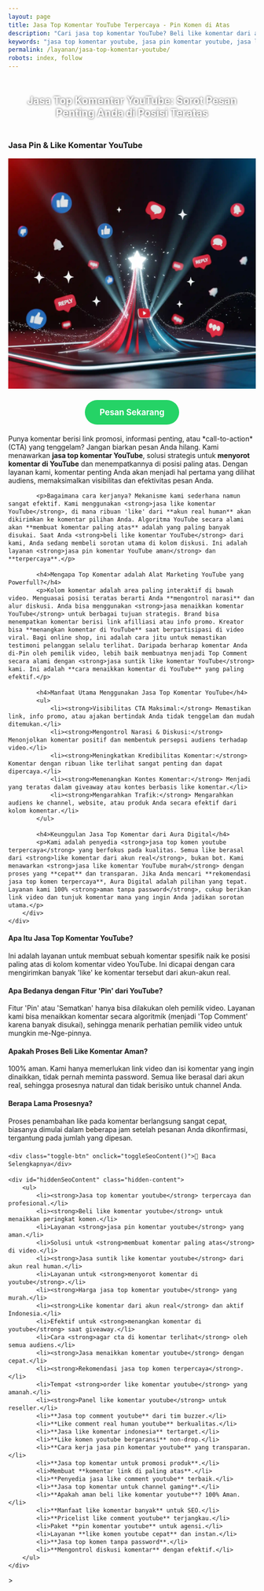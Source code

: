 ```yaml
---
layout: page
title: Jasa Top Komentar YouTube Terpercaya - Pin Komen di Atas
description: "Cari jasa top komentar YouTube? Beli like komentar dari akun real untuk menaikkan komen Anda ke posisi teratas. Layanan pin komentar YouTube terpercaya, aman, dan cepat untuk visibilitas maksimal."
keywords: "jasa top komentar youtube, jasa pin komentar youtube, jasa like komentar youtube, beli like komentar youtube, jasa top comment youtube, jual like untuk komentar youtube, order like komentar youtube, membuat komentar paling atas youtube, agar komentar di pin youtube, menyorot komentar di youtube, menangkan komentar di youtube, jasa top komen youtube terpercaya, like komentar dari akun real, jasa pin komen youtube aman, like comment real human youtube, jasa suntik like komentar youtube, cara menaikkan komentar di youtube, harga jasa top komentar youtube, jasa like komentar youtube murah"
permalink: /layanan/jasa-top-komentar-youtube/
robots: index, follow
---
```


<script type="application/ld+json">
{
  "@context": "https://schema.org",
  "@graph": [
    {
      "@type": "WebSite",
      "@id": "https://auradigital.id/#website",
      "url": "https://auradigital.id/",
      "name": "auradigital.id"
    },
    {
      "@type": "WebPage",
      "@id": "https://auradigital.id/layanan/jasa-top-komentar-youtube/#webpage",
      "url": "https://auradigital.id/layanan/jasa-top-komentar-youtube/",
      "name": "Jasa Top Komentar YouTube | Pin & Like Komentar Terpercaya",
      "isPartOf": {
        "@id": "https://auradigital.id/#website"
      },
      "breadcrumb": {
        "@id": "https://auradigital.id/layanan/jasa-top-komentar-youtube/#breadcrumb"
      },
      "description": "Butuh jasa top komentar YouTube? Kami adalah solusi untuk menaikkan dan menyorot komentar Anda ke posisi paling atas dengan ribuan like. Layanan pin komentar YouTube terpercaya."
    },
    {
      "@type": "Service",
      "name": "Jasa Top Komentar YouTube",
      "serviceType": "Social Media Marketing",
      "provider": {
        "@type": "WebSite",
        "name": "auradigital.id",
        "url": "https://auradigital.id/"
      },
      "areaServed": {
        "@type": "Country",
        "name": "Indonesia"
      },
      "description": "Jasa menaikkan komentar ke posisi teratas di YouTube dengan metode suntik like komentar dari akun real. Layanan terpercaya untuk memaksimalkan visibilitas pesan penting atau CTA Anda."
    },
    {
      "@type": "Product",
      "name": "Paket Like untuk Top Komentar YouTube",
      "image": "https://raw.githubusercontent.com/AzkaAtta/azkaatta.github.io/main/image/jasa-top-komentar-youtube.webp",
      "description": "Beli paket like untuk komentar spesifik di YouTube. Dikerjakan oleh akun real untuk menaikkan komentar ke posisi teratas, mengontrol narasi, dan menyorot pesan penting.",
      "brand": {
        "@type": "Brand",
        "name": "auradigital.id"
      },
      "offers": {
        "@type": "Offer",
        "priceCurrency": "IDR",
        "price": "5000",
        "availability": "https://schema.org/InStock",
        "url": "https://auradigital.id/layanan/jasa-top-komentar-youtube/"
      }
    },
    {
      "@type": "BreadcrumbList",
      "@id": "https://auradigital.id/layanan/jasa-top-komentar-youtube/#breadcrumb",
      "itemListElement": [
        {
          "@type": "ListItem",
          "position": 1,
          "name": "Home",
          "item": "https://auradigital.id/"
        },
        {
          "@type": "ListItem",
          "position": 2,
          "name": "Layanan",
          "item": "https://auradigital.id/layanan/"
        },
        {
          "@type": "ListItem",
          "position": 3,
          "name": "Jasa Top Komentar YouTube",
          "item": "https://auradigital.id/layanan/jasa-top-komentar-youtube/"
        }
      ]
    },
    {
      "@type": "FAQPage",
      "mainEntity": [
        {
          "@type": "Question",
          "name": "Apa itu Jasa Top Komentar YouTube?",
          "acceptedAnswer": {
            "@type": "Answer",
            "text": "Ini adalah layanan untuk membuat sebuah komentar spesifik naik ke posisi paling atas di kolom komentar video YouTube. Ini dicapai dengan cara mengirimkan banyak 'like' ke komentar tersebut dari akun-akun real."
          }
        },
        {
          "@type": "Question",
          "name": "Apa bedanya dengan fitur 'Pin' dari YouTube?",
          "acceptedAnswer": {
            "@type": "Answer",
            "text": "Fitur 'Pin' hanya bisa dilakukan oleh pemilik video. Layanan kami bisa menaikkan komentar secara algoritmik (menjadi 'Top Comment' karena banyak disukai), atau membuat komentar Anda terlihat sangat populer sehingga pemilik video tertarik untuk me-Nge-pinnya."
          }
        },
        {
          "@type": "Question",
          "name": "Apakah prosesnya aman?",
          "acceptedAnswer": {
            "@type": "Answer",
            "text": "Sangat aman. Kami hanya memerlukan link video dan isi komentar yang ingin dinaikkan. Kami tidak butuh password. Semua like berasal dari akun real, sehingga prosesnya natural dan tidak berisiko."
          }
        }
      ]
    }
  ]
}
</script>

<h2 style="text-align: center; color: #fff; text-shadow: 0 0 4px rgba(0,0,0,0.7); padding: 20px 15px;">
    Jasa Top Komentar YouTube: Sorot Pesan Penting Anda di Posisi Teratas
</h2>

<div class="jasa-top-komen-tiktok-container">
    <div class="service-card" id="jasa-top-komentar-youtube-card" onclick="toggleService(this)">
        <h3>Jasa Pin & Like Komentar YouTube</h3>
        <img src="https://raw.githubusercontent.com/AzkaAtta/azkaatta.github.io/main/image/jasa-top-komentar-youtube.webp" alt="Jasa Top Komentar YouTube Terpercaya" style="max-width:100%; height:auto;" loading="lazy">
        <a href="https://wa.me/62895402343693?text=Halo,%20saya%20tertarik%20dengan%20Jasa%20Top%20Komentar%20YouTube.%20Bisa%20info%20lebih%20lanjut?" target="_blank" class="whatsapp-button" style="display: block; width: fit-content; margin: 20px auto; padding: 15px 30px; background-color: #25D366; color: white; text-align: center; text-decoration: none; border-radius: 50px; font-size: 1.2em; font-weight: bold; transition: background-color 0.3s ease;">
            Pesan Sekarang
        </a>
        <div class="service-description">
            <p>Punya komentar berisi link promosi, informasi penting, atau *call-to-action* (CTA) yang tenggelam? Jangan biarkan pesan Anda hilang. Kami menawarkan <strong>jasa top komentar YouTube</strong>, solusi strategis untuk <strong>menyorot komentar di YouTube</strong> dan menempatkannya di posisi paling atas. Dengan layanan kami, komentar penting Anda akan menjadi hal pertama yang dilihat audiens, memaksimalkan visibilitas dan efektivitas pesan Anda.</p>

            <p>Bagaimana cara kerjanya? Mekanisme kami sederhana namun sangat efektif. Kami menggunakan <strong>jasa like komentar YouTube</strong>, di mana ribuan 'like' dari **akun real human** akan dikirimkan ke komentar pilihan Anda. Algoritma YouTube secara alami akan **membuat komentar paling atas** adalah yang paling banyak disukai. Saat Anda <strong>beli like komentar YouTube</strong> dari kami, Anda sedang membeli sorotan utama di kolom diskusi. Ini adalah layanan <strong>jasa pin komentar YouTube aman</strong> dan **terpercaya**.</p>

            <h4>Mengapa Top Komentar adalah Alat Marketing YouTube yang Powerfull?</h4>
            <p>Kolom komentar adalah area paling interaktif di bawah video. Menguasai posisi teratas berarti Anda **mengontrol narasi** dan alur diskusi. Anda bisa menggunakan <strong>jasa menaikkan komentar YouTube</strong> untuk berbagai tujuan strategis. Brand bisa menempatkan komentar berisi link afilliasi atau info promo. Kreator bisa **menangkan komentar di YouTube** saat berpartisipasi di video viral. Bagi online shop, ini adalah cara jitu untuk memastikan testimoni pelanggan selalu terlihat. Daripada berharap komentar Anda di-Pin oleh pemilik video, lebih baik membuatnya menjadi Top Comment secara alami dengan <strong>jasa suntik like komentar YouTube</strong> kami. Ini adalah **cara menaikkan komentar di YouTube** yang paling efektif.</p>

            <h4>Manfaat Utama Menggunakan Jasa Top Komentar YouTube</h4>
            <ul>
                <li><strong>Visibilitas CTA Maksimal:</strong> Memastikan link, info promo, atau ajakan bertindak Anda tidak tenggelam dan mudah ditemukan.</li>
                <li><strong>Mengontrol Narasi & Diskusi:</strong> Menonjolkan komentar positif dan membentuk persepsi audiens terhadap video.</li>
                <li><strong>Meningkatkan Kredibilitas Komentar:</strong> Komentar dengan ribuan like terlihat sangat penting dan dapat dipercaya.</li>
                <li><strong>Memenangkan Kontes Komentar:</strong> Menjadi yang teratas dalam giveaway atau kontes berbasis like komentar.</li>
                <li><strong>Mengarahkan Trafik:</strong> Mengarahkan audiens ke channel, website, atau produk Anda secara efektif dari kolom komentar.</li>
            </ul>

            <h4>Keunggulan Jasa Top Komentar dari Aura Digital</h4>
            <p>Kami adalah penyedia <strong>jasa top komen youtube terpercaya</strong> yang berfokus pada kualitas. Semua like berasal dari <strong>like komentar dari akun real</strong>, bukan bot. Kami menawarkan <strong>jasa like komentar YouTube murah</strong> dengan proses yang **cepat** dan transparan. Jika Anda mencari **rekomendasi jasa top komen terpercaya**, Aura Digital adalah pilihan yang tepat. Layanan kami 100% <strong>aman tanpa password</strong>, cukup berikan link video dan tunjuk komentar mana yang ingin Anda jadikan sorotan utama.</p>
        </div>
    </div>
</div>

<style>
  /* Struktur CSS Anda tidak diubah */
</style>

<div class="accordion">
  <div class="accordion-item">
    <div class="accordion-title"><h4>Apa Itu Jasa Top Komentar YouTube?</h4></div>
    <div class="accordion-content">
      Ini adalah layanan untuk membuat sebuah komentar spesifik naik ke posisi paling atas di kolom komentar video YouTube. Ini dicapai dengan cara mengirimkan banyak 'like' ke komentar tersebut dari akun-akun real.
    </div>
  </div>

  <div class="accordion-item">
    <div class="accordion-title"><h4>Apa Bedanya dengan Fitur 'Pin' dari YouTube?</h4></div>
    <div class="accordion-content">
      Fitur 'Pin' atau 'Sematkan' hanya bisa dilakukan oleh pemilik video. Layanan kami bisa menaikkan komentar secara algoritmik (menjadi 'Top Comment' karena banyak disukai), sehingga menarik perhatian pemilik video untuk mungkin me-Nge-pinnya.
    </div>
  </div>

  <div class="accordion-item">
    <div class="accordion-title"><h4>Apakah Proses Beli Like Komentar Aman?</h4></div>
    <div class="accordion-content">
      100% aman. Kami hanya memerlukan link video dan isi komentar yang ingin dinaikkan, tidak pernah meminta password. Semua like berasal dari akun real, sehingga prosesnya natural dan tidak berisiko untuk channel Anda.
    </div>
  </div>
  
  <div class="accordion-item">
    <div class="accordion-title"><h4>Berapa Lama Prosesnya?</h4></div>
    <div class="accordion-content">
      Proses penambahan like pada komentar berlangsung sangat cepat, biasanya dimulai dalam beberapa jam setelah pesanan Anda dikonfirmasi, tergantung pada jumlah yang dipesan.
    </div>
  </div>
</div>

<script>
  // Struktur JS Anda tidak diubah
</script>


<style>
  /* Struktur CSS Anda tidak diubah */
</style>

<div class="toggle-container">

    <div class="toggle-btn" onclick="toggleSeoContent()">📌 Baca Selengkapnya</div>
    
    <div id="hiddenSeoContent" class="hidden-content">
        <ul>
            <li><strong>Jasa top komentar youtube</strong> terpercaya dan profesional.</li>
            <li><strong>Beli like komentar youtube</strong> untuk menaikkan peringkat komen.</li>
            <li>Layanan <strong>jasa pin komentar youtube</strong> yang aman.</li>
            <li>Solusi untuk <strong>membuat komentar paling atas</strong> di video.</li>
            <li><strong>Jasa suntik like komentar youtube</strong> dari akun real human.</li>
            <li>Layanan untuk <strong>menyorot komentar di youtube</strong>.</li>
            <li><strong>Harga jasa top komentar youtube</strong> yang murah.</li>
            <li><strong>Like komentar dari akun real</strong> dan aktif Indonesia.</li>
            <li>Efektif untuk <strong>menangkan komentar di youtube</strong> saat giveaway.</li>
            <li>Cara <strong>agar cta di komentar terlihat</strong> oleh semua audiens.</li>
            <li><strong>Jasa menaikkan komentar youtube</strong> dengan cepat.</li>
            <li><strong>Rekomendasi jasa top komen terpercaya</strong>.</li>
            <li>Tempat <strong>order like komentar youtube</strong> yang amanah.</li>
            <li><strong>Panel like komentar youtube</strong> untuk reseller.</li>
            <li>**Jasa top comment youtube** dari tim buzzer.</li>
            <li>**Like comment real human youtube** berkualitas.</li>
            <li>**Jasa like komentar indonesia** tertarget.</li>
            <li>**Like komen youtube bergaransi** non-drop.</li>
            <li>**Cara kerja jasa pin komentar youtube** yang transparan.</li>
            <li>**Jasa top komentar untuk promosi produk**.</li>
            <li>Membuat **komentar link di paling atas**.</li>
            <li>**Penyedia jasa like comment youtube** terbaik.</li>
            <li>**Jasa top komentar untuk channel gaming**.</li>
            <li>**Apakah aman beli like komentar youtube**? 100% Aman.</li>
            <li>**Manfaat like komentar banyak** untuk SEO.</li>
            <li>**Pricelist like comment youtube** terjangkau.</li>
            <li>Paket **pin komentar youtube** untuk agensi.</li>
            <li>Layanan **like komen youtube cepat** dan instan.</li>
            <li>**Jasa top komen tanpa password**.</li>
            <li>**Mengontrol diskusi komentar** dengan efektif.</li>
        </ul>
    </div>
</div>

<style>
    .toggle-container {
        margin-top: 20px; 
    }
    .toggle-btn {
        cursor: pointer;
        /* Warna tombol diubah agar kontras dengan background gelap */
        color: #67e8f9; /* Biru Cyan Terang */
        text-decoration: underline;
        display: inline-block;
        font-weight: bold;
        text-shadow: 0 1px 2px rgba(0,0,0,0.5);
    }
    .hidden-content {
        /* KUNCI #1: Konten disembunyikan di awal */
        display: none; 
        
        /* KUNCI #2: Style diubah menjadi transparan & teks putih */
        background: rgba(0, 0, 0, 0.25); /* Background semi-transparan gelap */
        backdrop-filter: blur(8px);
        color: #ffffff; /* Warna teks utama menjadi putih */
        border: 1px solid rgba(255, 255, 255, 0.15); /* Border efek kaca */
        
        margin-top: 15px;
        padding: 20px;
        border-radius: 12px;
        text-shadow: 0 1px 2px rgba(0,0,0,0.5); /* Bayangan agar teks mudah dibaca */
    }
    .hidden-content ul {
        margin: 0;
        padding-left: 20px;
    }
    .hidden-content li {
        margin-bottom: 8px;
    }
    .hidden-content strong {
        color: #93c5fd; /* Warna biru muda untuk keyword */
    }
</style>>

<script>
    function toggleSeoContent() {
        var content = document.getElementById("hiddenSeoContent");
        var button = document.querySelector(".toggle-btn");
        
        // Cek apakah konten sedang tersembunyi atau tidak
        if (content.style.display === "none" || content.style.display === "") {
            content.style.display = "block";
            button.textContent = "📌 Tutup Selengkapnya";
        } else {
            content.style.display = "none";
            button.textContent = "📌 Baca Selengkapnya";
        }
    }
</script>
<script>
    // Struktur JS Anda tidak diubah
</script>
